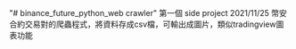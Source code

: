 "# binance_future_python_web crawler" 
第一個 side project 2021/11/25
幣安合約交易對的爬蟲程式，將資料存成csv檔，可輸出成圖片，類似tradingview圖表功能
